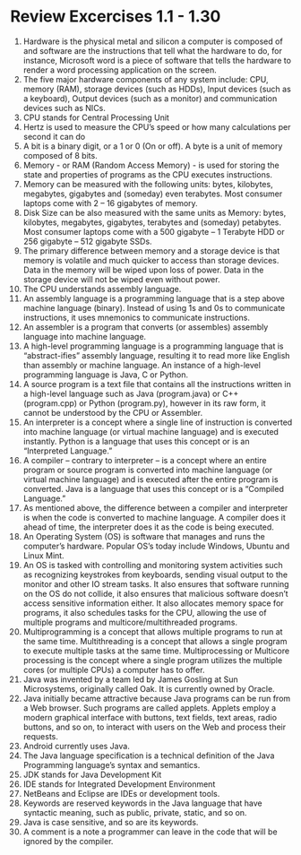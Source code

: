 # Review Excercises 1.1 - 1.30
1. Hardware is the physical metal and silicon a computer is composed of and software are the instructions that tell what the hardware to do, for instance, Microsoft word is a piece of software that tells the hardware to render a word processing application on the screen.
2. The five major hardware components of any system include: CPU, memory (RAM), storage devices (such as HDDs), Input devices (such as a keyboard), Output devices (such as a monitor) and communication devices such as NICs.
3. CPU stands for Central Processing Unit
4. Hertz is used to measure the CPU’s speed or how many calculations per second it can do
5. A bit is a binary digit, or a 1 or 0 (On or off). A byte is a unit of memory composed of 8 bits.
6. Memory - or RAM (Random Access Memory) -  is used for storing the state and properties of programs as the CPU executes instructions.
7. Memory can be measured with the following units: bytes, kilobytes, megabytes, gigabytes and (someday) even terabytes. Most consumer laptops come with 2 – 16 gigabytes of memory.
8. Disk Size can be also measured with the same units as Memory: bytes, kilobytes, megabytes, gigabytes, terabytes and (someday) petabytes. Most consumer laptops come with a 500 gigabyte – 1 Terabyte HDD or 256 gigabyte – 512 gigabyte SSDs.
9. The primary difference between memory and a storage device is that memory is volatile and much quicker to access than storage devices. Data in the memory will be wiped upon loss of power. Data in the storage device will not be wiped even without power.
10. The CPU understands assembly language.
11. An assembly language is a programming language that is a step above machine language (binary). Instead of using 1s and 0s to communicate instructions, it uses mnemonics to communicate instructions.
12. An assembler is a program that converts (or assembles) assembly language into machine language.
13. A high-level programming language is a programming language that is “abstract-ifies” assembly language, resulting it to read more like English than assembly or machine language. An instance of a high-level programming language is Java, C or Python.
14. A source program is a text file that contains all the instructions written in a high-level language such as Java (program.java) or C++ (program.cpp) or Python (program.py), however in its raw form, it cannot be understood by the CPU or Assembler.
15. An interpreter is a concept where a single line of instruction is converted into machine language (or virtual machine language) and is executed instantly. Python is a language that uses this concept or is an “Interpreted Language.”
16. A compiler – contrary to interpreter – is a concept where an entire program or source program is converted into machine language (or virtual machine language) and is executed after the entire program is converted. Java is a language that uses this concept or is a “Compiled Language.”
17.	As mentioned above, the difference between a compiler and interpreter is when the code is converted to machine language. A compiler does it ahead of time, the interpreter does it as the code is being executed.
18.	An Operating System (OS) is software that manages and runs the computer’s hardware. Popular OS’s today include Windows, Ubuntu and Linux Mint.
19.	An OS is tasked with controlling and monitoring system activities such as recognizing keystrokes from keyboards, sending visual output to the monitor and other IO stream tasks. It also ensures that software running on the OS do not collide, it also ensures that malicious software doesn’t access sensitive information either. It also allocates memory space for programs, it also schedules tasks for the CPU, allowing the use of multiple programs and multicore/multithreaded programs.
20.	Multiprogramming is a concept that allows multiple programs to run at the same time. Multithreading is a concept that allows a single program to execute multiple tasks at the same time. Multiprocessing or Multicore processing is the concept where a single program utilizes the multiple cores (or multiple CPUs) a computer has to offer.
21.	Java was invented by a team led by James Gosling at Sun Microsystems, originally called Oak. It is currently owned by Oracle.
22.	Java initially became attractive because Java programs can be run from a Web browser. Such programs are called applets. Applets employ a modern graphical interface with buttons, text fields, text areas, radio buttons, and so on, to interact with users on the Web and process their requests.
23.	Android currently uses Java.
24.	The Java language specification is a technical definition of the Java Programming language’s syntax and semantics.
25.	JDK stands for Java Development Kit
26.	IDE stands for Integrated Development Environment
27.	NetBeans and Eclipse are IDEs or development tools.
28.	Keywords are reserved keywords in the Java language that have syntactic meaning, such as public, private, static, and so on.
29.	Java is case sensitive, and so are its keywords.
30.	A comment is a note a programmer can leave in the code that will be ignored by the compiler.
